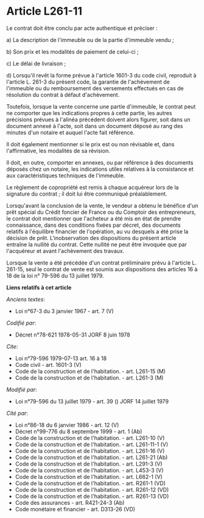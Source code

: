 # Article L261-11

Le contrat doit être conclu par acte authentique et préciser :

a) La description de l'immeuble ou de la partie d'immeuble vendu ;

b) Son prix et les modalités de paiement de celui-ci ;

c) Le délai de livraison ;

d) Lorsqu'il revêt la forme prévue à l'article 1601-3 du code civil, reproduit à l'article L. 261-3 du présent code, la
garantie de l'achèvement de l'immeuble ou du remboursement des versements effectués en cas de résolution du contrat à défaut
d'achèvement.

Toutefois, lorsque la vente concerne une partie d'immeuble, le contrat peut ne comporter que les indications propres à cette
partie, les autres précisions prévues à l'alinéa précédent doivent alors figurer, soit dans un document annexé à l'acte, soit
dans un document déposé au rang des minutes d'un notaire et auquel l'acte fait référence.

Il doit également mentionner si le prix est ou non révisable et, dans l'affirmative, les modalités de sa révision.

Il doit, en outre, comporter en annexes, ou par référence à des documents déposés chez un notaire, les indications utiles
relatives à la consistance et aux caractéristiques techniques de l'immeuble.

Le règlement de copropriété est remis à chaque acquéreur lors de la signature du contrat ; il doit lui être communiqué
préalablement.

Lorsqu'avant la conclusion de la vente, le vendeur a obtenu le bénéfice d'un prêt spécial du Crédit foncier de France ou du
Comptoir des entrepreneurs, le contrat doit mentionner que l'acheteur a été mis en état de prendre connaissance, dans des
conditions fixées par décret, des documents relatifs à l'équilibre financier de l'opération, au vu desquels a été prise la
décision de prêt. L'inobservation des dispositions du présent article entraîne la nullité du contrat. Cette nullité ne peut
être invoquée que par l'acquéreur et avant l'achèvement des travaux.

Lorsque la vente a été précédée d'un contrat préliminaire prévu à l'article L. 261-15, seul le contrat de vente est soumis
aux dispositions des articles 16 à 18 de la loi n° 79-596 du 13 juillet 1979.

**Liens relatifs à cet article**

_Anciens textes_:

  - Loi n°67-3 du 3 janvier 1967 - art. 7 (V)

_Codifié par_:

  - Décret n°78-621 1978-05-31 JORF 8 juin 1978

_Cite_:

  - Loi n°79-596 1979-07-13 art. 16 à 18
  - Code civil - art. 1601-3 (V)
  - Code de la construction et de l'habitation. - art. L261-15 (M)
  - Code de la construction et de l'habitation. - art. L261-3 (M)

_Modifié par_:

  - Loi n°79-596 du 13 juillet 1979 - art. 39 () JORF 14 juillet 1979

_Cité par_:

  - Loi n°86-18 du 6 janvier 1986 - art. 12 (V)
  - Décret n°99-776 du 8 septembre 1999 - art. 1 (Ab)
  - Code de la construction et de l'habitation. - art. L261-10 (V)
  - Code de la construction et de l'habitation. - art. L261-11-1 (V)
  - Code de la construction et de l'habitation. - art. L261-16 (V)
  - Code de la construction et de l'habitation. - art. L261-21 (Ab)
  - Code de la construction et de l'habitation. - art. L291-3 (V)
  - Code de la construction et de l'habitation. - art. L453-3 (V)
  - Code de la construction et de l'habitation. - art. L662-1 (V)
  - Code de la construction et de l'habitation. - art. R261-1 (VD)
  - Code de la construction et de l'habitation. - art. R261-12 (VD)
  - Code de la construction et de l'habitation. - art. R261-13 (VD)
  - Code des assurances - art. R421-24-3 (Ab)
  - Code monétaire et financier - art. D313-26 (VD)
